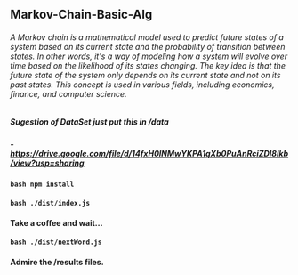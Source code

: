 ## Markov-Chain-Basic-Alg

###### A Markov chain is a mathematical model used to predict future states of a system based on its current state and the probability of transition between states. In other words, it's a way of modeling how a system will evolve over time based on the likelihood of its states changing. The key idea is that the future state of the system only depends on its current state and not on its past states. This concept is used in various fields, including economics, finance, and computer science.

##### Sugestion of DataSet just put this in /data 

##### - https://drive.google.com/file/d/14fxH0lNMwYKPA1gXb0PuAnRciZDI8Ikb/view?usp=sharing

#### ```bash npm install```
#### ```bash ./dist/index.js```
#### Take a coffee and wait...
#### ```bash ./dist/nextWord.js```
#### Admire the /results files.
